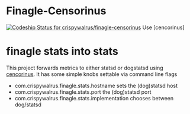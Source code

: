# Finagle-Censorinus

[ ![Codeship Status for crispywalrus/finagle-censorinus](https://codeship.com/projects/506cbb10-17c5-0134-523d-7a446e54894e/status?branch=master)](https://codeship.com/projects/158594)
Use [cencorinus]

# finagle stats into stats

This project forwards metrics to either statsd or dogstatsd
using [cencorinus](https://github.com/gphat/censorinus). It has some
simple knobs settable via command line flags

+ com.crispywalrus.finagle.stats.hostname sets the (dog)statsd host
+ com.crispywalrus.finagle.stats.port the (dog)statsd port
+ com.crispywalrus.finagle.stats.implementation chooses between dog/statsd


